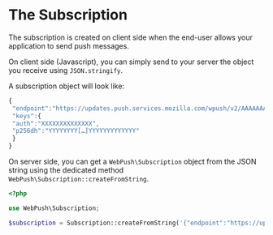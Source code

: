 # The Subscription

The subscription is created on client side when the end-user allows your application to send push messages.

On client side \(Javascript\), you can simply send to your server the object you receive using `JSON.stringify`.

A subscription object will look like:

```javascript
{
 "endpoint":"https://updates.push.services.mozilla.com/wpush/v2/AAAAAAAA[…]AAAAAAAAA",
 "keys":{
 "auth":"XXXXXXXXXXXXXX",
 "p256dh":"YYYYYYYY[…]YYYYYYYYYYYYY"
 }
}
```

On server side, you can get a `WebPush\Subscription` object from the JSON string using the dedicated method `WebPush\Subscription::createFromString`.

```php
<?php

use WebPush\Subscription;

$subscription = Subscription::createFromString('{"endpoint":"https://updates.push.services.mozilla.com/wpush/v2/AAAAAAAA[…]AAAAAAAAA","keys":{"auth":"XXXXXXXXXXXXXX","p256dh":"YYYYYYYY[…]YYYYYYYYYYYYY"}}');
```

